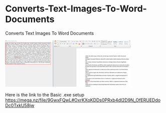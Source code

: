 # Converts-Text-Images-To-Word-Documents
Converts Text Images To Word Documents

<p float="left">
    <img src="imgs/Tool1.JPG" width="400" />

</p>

Here is the link to the Basic .exe setup https://mega.nz/file/9GwxFQwL#OxrKXoKDDs0PRxb4dI2D9N_OfERUEDdoDc0TxkU58jw